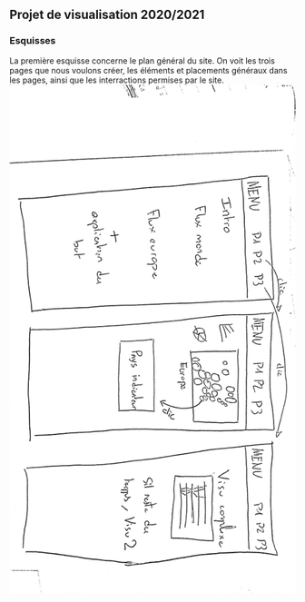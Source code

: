 ## Projet de visualisation 2020/2021

### Esquisses

La première esquisse concerne le plan général du site. On voit les trois pages que nous voulons créer, les éléments et placements généraux dans les pages, ainsi que les interractions permises par le site.
![Image](./wiki/visuDVgeneral.jpg)
